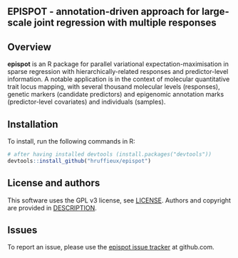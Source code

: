 ## EPISPOT - annotation-driven approach for large-scale joint regression with multiple responses

## Overview

**epispot** is an R package for parallel variational expectation-maximisation in 
sparse regression with hierarchically-related responses and predictor-level 
information. A notable application is in the context of molecular quantitative 
trait locus mapping, with several thousand molecular levels (responses), genetic 
markers (candidate predictors) and epigenomic annotation marks (predictor-level 
covariates) and individuals (samples).

## Installation

To install, run the following commands in R:

``` r
# after having installed devtools (install.packages("devtools"))
devtools::install_github("hruffieux/epispot")
```

## License and authors

This software uses the GPL v3 license, see [LICENSE](LICENSE).
Authors and copyright are provided in [DESCRIPTION](DESCRIPTION). 

## Issues

To report an issue, please use the 
[epispot issue tracker](https://github.com/hruffieux/epispot/issues) at 
github.com.
